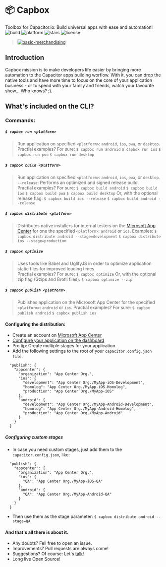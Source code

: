 # 📦 Capbox

Toolbox for Capacitor.io: Build universal apps with ease and automation!  
![build](https://img.shields.io/appveyor/ci/gruntjs/grunt.svg)  ![platform](https://img.shields.io/node/v/react.svg) ![stars](https://img.shields.io/amo/stars/dustman.svg) ![license](https://img.shields.io/bower/l/bootstrap.svg)

> [![basic-merchandising](https://imgur.com/LNOYczf.png)](https://github.com/leopq)

## Introduction
Capbox mission is to make developers life easier by bringing more automation to the Capacitor apps building worflow. With it, you can drop the native tools and have more time to focus on the core of your application business - or to spend with your family and friends, watch your favourite show... Who knows? ;). 

## What's included on the CLI?

### Commands:
##### `$ capbox run <platform>` 
> Run application on specified `<platform>`: `android`, `ios`, `pwa`, or `desktop`.  
Practial examples? For sure:
`$ capbox run android`
`$ capbox run ios`
`$ capbox run pwa`
`$ capbox run desktop`

##### `$ capbox build <platform>`
> Run application on specified `<platform>`: `android`, `ios`, `pwa`, or `desktop`.
 `--release`: Performs an optimized and signed release build.  
Practial examples? For sure:
`$ capbox build android`
`$ capbox build ios`
`$ capbox build pwa`
`$ capbox build desktop`
Or, with the optional release flag:
`$ capbox build ios --release`
`$ capbox build android --release`

##### `$ capbox distribute <platform>`
> Distributes native installers for internal testers on the [Microsoft App Center](https://appcenter.ms/apps) for one the specified `<platform>`: `android` or `ios`.
Examples:
`$ capbox distribute android --stage=development`
`$ capbox distribute ios --stage=production`  

##### `$ capbox optimize` 
> Uses tools like Babel and UglifyJS in order to optimize application static files for improved loading times.  
Practial examples? For sure:
`$ capbox optimize`
Or, with the optional zip flag (Gzips and Brotli files):
`$ capbox optimize --zip`

##### `$ capbox publish <platform>` 
> Publishes application on the Microsoft App Center for the specified `<platform>`: `android` or `ios`. Practial examples? For sure:
`$ capbox publish android`
 `$ capbox publish ios`
 
 
#### Configuring the distribution:
* Create an account on [Microsoft App Center](https://appcenter.ms/apps)
* [Configure your application on the dashboard](https://docs.microsoft.com/en-us/appcenter/dashboard/)
* Pro tip: Create multiple stages for your application.
* Add the following settings to the root of your `capacitor.config.json file`:
```
  "publish": {
    "appcenter": {
      "organization": "App Center Org.",
      "ios": {
        "development": "App Center Org./MyApp-iOS-Development",
        "homolog": "App Center Org./MyApp-iOS-Homolog",
        "production": "App Center Org./MyApp-iOS"
      },
      "android": {
        "development": "App Center Org./MyApp-Android-Development",
        "homolog": "App Center Org./MyApp-Android-Homolog",
        "production": "App Center Org./MyApp-Android"
      }
    }
  }
```

##### Configuring custom stages
* In case you need custom stages, just add them to the `capacitor.config.json`, like:
```
  "publish": {
    "appcenter": {
      "organization": "App Center Org.",
      "ios": {
        "QA": "App Center Org./MyApp-iOS-QA"
      },
      "android": {
        "QA": "App Center Org./MyApp-Android-QA"
      }
    }
  }
```
* Then use them as the stage parameter:
`$ capbox distribute android --stage=QA`


#### And that's all there is about it.
- Any doubts? Fell free to open an issue.
- Improvements? Pull requests are always come!
- Suggestions? Of course: Let's [talk](https://twitter.com/leopq)!
- Long live Open Source!

